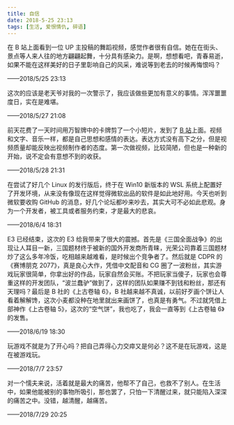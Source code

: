 ```yaml
---
title: 自信
date: 2018-5-25 23:13
tags: [生活, 爱恨情仇, 碎语]
---
```


在 B 站上面看到一位 UP 主投稿的舞蹈视频，感觉作者很有自信。她在在街头、景点等人来人往的地方翩翩起舞，十分具有感染力。是啊，想想看吧，青春易逝，如果不能在这样美好的日子里彰响自己的风采，难说等到老去的时候再悔恨吗？

——2018/5/25 23:13

这次的应该是老天爷对我的一次警示了，我应该做些更加有意义的事情。浑浑噩噩度日，实在是难堪。

——2018/5/27 21:08

前天花费了一天时间用万智牌中的卡牌剪了一个小短片，发到了 [B 站](https://space.bilibili.com/59457369/#/)上面。视频和文字、音乐一样，都是自己思想和感情的表达。表达方式没有高下之分，但是视频质量却能反映出视频制作者的态度。第一次做视频，比较简陋，但也是一种新的开始，说不定会有意想不到的收获。

——2018/5/28 21:31

在尝试了好几个 Linux 的发行版后，终于在 Win10 新版本的 WSL 系统上配置好了开发环境，从来没有像现在这样觉得微软出品的软件是如此地好用。今天也听到微软要收购 GitHub 的消息，好几个论坛都吵来吵去，其实大可不必如此悲观。身为一个开发者，被工具或者服务约束，才是最大的悲哀。

——2018/6/4 18:31

E3 已经结束，这次的 E3 给我带来了很大的震撼。首先是《三国全面战争》的出现让人耳目一新，三国题材终于被新的国外开发商所青睐，光荣公司靠着三国题材炒了这么多年冷饭，吃相越来越难看，是时候出个竞争者了。然后就是 CDPR 的《赛博朋克 2077》，真是良心大作，凭借中文配音和 CG 圈了一波粉丝，其实游戏玩家很简单，你拿出好的作品，玩家自然会买账。不把玩家当傻子，玩家也会尊重这样的开发团队，“波兰蠢驴”做到了，这样的团队如果赚不到钱和粉丝，那还有天理吗？最后是 B 社的《上古卷轴 6》，B 社越来越不真诚，以前好歹画个饼让人看着解解馋，这次小麦都没种在地里就出来画饼了，也真是有勇气。不过就凭借上部神作《上古卷轴 5》，这次的“空气饼”，我也吃了，我会一直等到《上古卷轴 6》的发售。

——2018/6/19 18:30

玩游戏不就是为了开心吗？把自己弄得心力交瘁又是何必？这不是在玩游戏，这是在被游戏玩。

——2018/7/7 23:57

对一个懦夫来说，活着就是最大的痛苦，他帮不了自己，也救不了别人。在生活中，如果他能被别的事物所吸引，那也罢了，只怕一下清醒过来，就只能陷入深深的痛苦之中。没错，越清醒，越痛苦。

——2018/7/29 20:25

